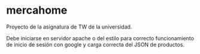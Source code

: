 # mercahome
Proyecto de la asignatura de TW de la universidad.

Debe iniciarse en servidor apache o del estilo para correcto funcionamiento de inicio de sesión con google y carga correcta del JSON de productos.
